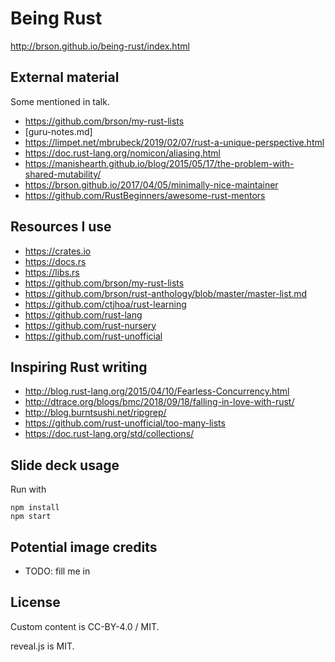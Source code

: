 # Being Rust

http://brson.github.io/being-rust/index.html


## External material

Some mentioned in talk.

- https://github.com/brson/my-rust-lists
- [guru-notes.md]
- https://limpet.net/mbrubeck/2019/02/07/rust-a-unique-perspective.html
- https://doc.rust-lang.org/nomicon/aliasing.html
- https://manishearth.github.io/blog/2015/05/17/the-problem-with-shared-mutability/
- https://brson.github.io/2017/04/05/minimally-nice-maintainer
- https://github.com/RustBeginners/awesome-rust-mentors


## Resources I use

- https://crates.io
- https://docs.rs
- https://libs.rs
- https://github.com/brson/my-rust-lists
- https://github.com/brson/rust-anthology/blob/master/master-list.md
- https://github.com/ctjhoa/rust-learning
- https://github.com/rust-lang
- https://github.com/rust-nursery
- https://github.com/rust-unofficial


## Inspiring Rust writing

- http://blog.rust-lang.org/2015/04/10/Fearless-Concurrency.html
- http://dtrace.org/blogs/bmc/2018/09/18/falling-in-love-with-rust/
- http://blog.burntsushi.net/ripgrep/
- https://github.com/rust-unofficial/too-many-lists
- https://doc.rust-lang.org/std/collections/


## Slide deck usage

Run with

```
npm install
npm start
```


## Potential image credits

- TODO: fill me in


## License

Custom content is CC-BY-4.0 / MIT.

reveal.js is MIT.
